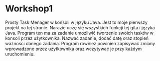 # Workshop1
Prosty Task Menager w konsoli w języku Java.
Jest to moje pierwszy projekt na tej stronie. Narazie uczę się wszystkich funkcji tej gita i języka Java.
Program ten ma za zadanie umożliwić tworzenie swoich tasków w konsoli przez użytkownika. Nazwać zadanie, dodać datę oraz stopień ważności danego zadania.
Program również powinien zapisywać zmiany wprowadzone przez użytkownika oraz wczytywać je przy każdym uruchomieniu.
